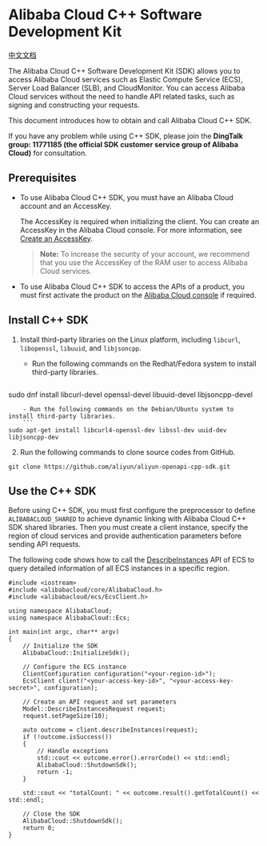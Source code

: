 # Alibaba Cloud C++ Software Development Kit
[中文文档](./README_zh.md)

The Alibaba Cloud C++ Software Development Kit (SDK) allows you to access Alibaba Cloud services such as Elastic Compute Service (ECS), Server Load Balancer (SLB), and CloudMonitor. You can access Alibaba Cloud services without the need to handle API related tasks, such as signing and constructing your requests.

This document introduces how to obtain and call Alibaba Cloud C++ SDK.

If you have any problem while using C++ SDK, please join the **DingTalk group: 11771185 (the official SDK customer service group of Alibaba Cloud)** for consultation.

## Prerequisites

- To use Alibaba Cloud C++ SDK, you must have an Alibaba Cloud account and an AccessKey.

	The AccessKey is required when initializing the client. You can create an AccessKey in the Alibaba Cloud console. For more information, see [Create an AccessKey](https://usercenter.console.aliyun.com/?spm=5176.doc52740.2.3.QKZk8w#/manage/ak).

	>**Note:** To increase the security of your account, we recommend that you use the AccessKey of the RAM user to access Alibaba Cloud services.

- To use Alibaba Cloud C++ SDK to access the APIs of a product, you must first activate the product on the [Alibaba Cloud console](https://home.console.aliyun.com/?spm=5176.doc52740.2.4.QKZk8w) if required.


## Install C++ SDK

1. Install third-party libraries on the Linux platform, including `libcurl`, `libopenssl`, `libuuid`, and `libjsoncpp`.

	- Run the following commands on the Redhat/Fedora system to install third-party libraries.
	```
sudo dnf install libcurl-devel openssl-devel libuuid-devel libjsoncpp-devel
```
	- Run the following commands on the Debian/Ubuntu system to install third-party libraries.
	```
sudo apt-get install libcurl4-openssl-dev libssl-dev uuid-dev libjsoncpp-dev
```
2. Run the following commands to clone source codes from GitHub.

```
git clone https://github.com/aliyun/aliyun-openapi-cpp-sdk.git
```

## Use the C++ SDK

Before using C++ SDK, you must first configure the preprocessor to define `ALIBABACLOUD_SHARED` to achieve dynamic linking with Alibaba Cloud C++ SDK shared libraries. Then you must create a client instance, specify the region of cloud services and provide authentication parameters before sending API requests.

The following code shows how to call the [DescribeInstances](~~25506~~) API of ECS to query detailed information of all ECS instances in a specific region.

```
#include <iostream>
#include <alibabacloud/core/AlibabaCloud.h>
#include <alibabacloud/ecs/EcsClient.h>

using namespace AlibabaCloud;
using namespace AlibabaCloud::Ecs;

int main(int argc, char** argv)
{
	// Initialize the SDK
	AlibabaCloud::InitializeSdk();

	// Configure the ECS instance
	ClientConfiguration configuration("<your-region-id>");
	EcsClient client("<your-access-key-id>", "<your-access-key-secret>", configuration);

	// Create an API request and set parameters
	Model::DescribeInstancesRequest request;
	request.setPageSize(10);

	auto outcome = client.describeInstances(request);
	if (!outcome.isSuccess()) 
	{
		// Handle exceptions
		std::cout << outcome.error().errorCode() << std::endl;
		AlibabaCloud::ShutdownSdk();
		return -1;
	}
	
	std::cout << "totalCount: " << outcome.result().getTotalCount() << std::endl;

	// Close the SDK
	AlibabaCloud::ShutdownSdk();
	return 0;
}
```